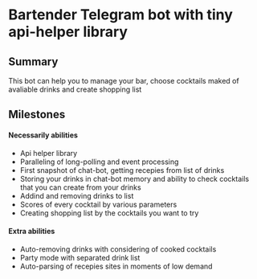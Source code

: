 # Bartender Telegram bot with tiny api-helper library

## Summary
This bot can help you to manage your bar, choose cocktails maked
of avaliable drinks and create shopping list

## Milestones

#### Necessarily abilities
- Api helper library
- Paralleling of long-polling and event processing
- First snapshot of chat-bot, getting recepies from list of drinks
- Storing your drinks in chat-bot memory and ability to check cocktails
that you can create from your drinks
- Addind and removing drinks to list
- Scores of every cocktail by various parameters
- Creating shopping list by the cocktails you want to try

#### Extra abilities
- Auto-removing drinks with considering of cooked cocktails
- Party mode with separated drink list
- Auto-parsing of recepies sites in moments of low demand
